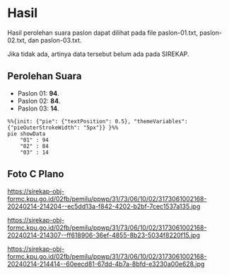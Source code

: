 # Hasil

Hasil perolehan suara paslon dapat dilihat pada file paslon-01.txt, paslon-02.txt, dan paslon-03.txt.

Jika tidak ada, artinya data tersebut belum ada pada SIREKAP.

## Perolehan Suara

 * Paslon 01: **94**.
 * Paslon 02: **84**.
 * Paslon 03: **14**.

```mermaid
%%{init: {"pie": {"textPosition": 0.5}, "themeVariables": {"pieOuterStrokeWidth": "5px"}} }%%
pie showData
    "01" : 94
    "02" : 84
    "03" : 14
```
## Foto C Plano

https://sirekap-obj-formc.kpu.go.id/02fb/pemilu/ppwp/31/73/06/10/02/3173061002168-20240214-214204--ec5dd13a-f842-4202-b2bf-7cec1537a135.jpg

https://sirekap-obj-formc.kpu.go.id/02fb/pemilu/ppwp/31/73/06/10/02/3173061002168-20240214-214307--ff618906-36ef-4855-8b23-5034f8220f15.jpg

https://sirekap-obj-formc.kpu.go.id/02fb/pemilu/ppwp/31/73/06/10/02/3173061002168-20240214-214414--60eecd81-67dd-4b7a-8bfd-e3230a00e628.jpg
